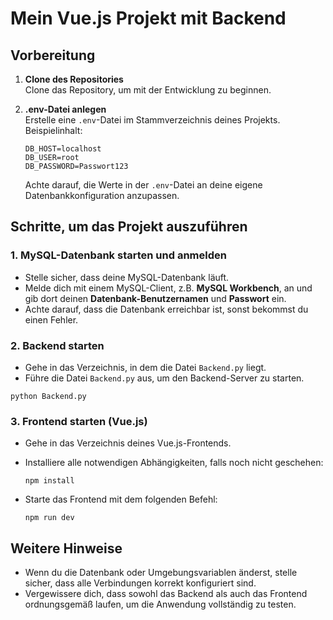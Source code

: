 
# Mein Vue.js Projekt mit Backend

## Vorbereitung

1. **Clone des Repositories**  
   Clone das Repository, um mit der Entwicklung zu beginnen.

2. **.env-Datei anlegen**  
   Erstelle eine `.env`-Datei im Stammverzeichnis deines Projekts. Beispielinhalt:

   ```
   DB_HOST=localhost
   DB_USER=root
   DB_PASSWORD=Passwort123
   ```

   Achte darauf, die Werte in der `.env`-Datei an deine eigene Datenbankkonfiguration anzupassen.

## Schritte, um das Projekt auszuführen

### 1. MySQL-Datenbank starten und anmelden
   - Stelle sicher, dass deine MySQL-Datenbank läuft.
   - Melde dich mit einem MySQL-Client, z.B. **MySQL Workbench**, an und gib dort deinen **Datenbank-Benutzernamen** und **Passwort** ein.  
   - Achte darauf, dass die Datenbank erreichbar ist, sonst bekommst du einen Fehler.

### 2. Backend starten
   - Gehe in das Verzeichnis, in dem die Datei `Backend.py` liegt.
   - Führe die Datei `Backend.py` aus, um den Backend-Server zu starten.
   
   ```
   python Backend.py
   ```

### 3. Frontend starten (Vue.js)
   - Gehe in das Verzeichnis deines Vue.js-Frontends.
   - Installiere alle notwendigen Abhängigkeiten, falls noch nicht geschehen:

     ```
     npm install
     ```

   - Starte das Frontend mit dem folgenden Befehl:

     ```
     npm run dev
     ```

## Weitere Hinweise

- Wenn du die Datenbank oder Umgebungsvariablen änderst, stelle sicher, dass alle Verbindungen korrekt konfiguriert sind.
- Vergewissere dich, dass sowohl das Backend als auch das Frontend ordnungsgemäß laufen, um die Anwendung vollständig zu testen.
